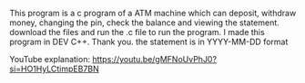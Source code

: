 This program is a c program of a ATM machine which can deposit, withdraw money, changing the pin, check the balance and viewing the statement.
download the files and run the .c file to run the program.
I made this program in DEV C++.
Thank you.
the statement is in YYYY-MM-DD format

YouTube explanation: https://youtu.be/gMFNoUvPhJ0?si=HO1HyLCtimpEB7BN

